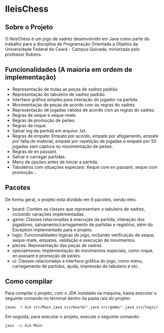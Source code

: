 # IleisChess

## Sobre o Projeto

O IleisChess é um jogo de xadrez desenvolvido em Java como parte do trabalho para a disciplina de Programação Orientada a Objetos da Universidade Federal do Ceará - Campus Quixadá, ministrada pelo professor Rubens.

## Funcionalidades (A maioria em ordem de implementação)

- Representação de todas as peças de xadrez padrão.
- Representação do tabuleiro de xadrez padrão.
- Interface gráfica simples para interação do jogador na partida.
- Movimentação de peças de acordo com as regras do xadrez.
- Representação de jogadas válidas de acordo com as regras do xadrez.
- Regras de xeque e xeque-mate.
- Regras de promoção de peões.
- Regras de roque.
- Salvar log da partida em arquivo .txt.
- Regras de empate: Empate por acordo, empate por afogamento, empate por falta de material, empate por repetição de jogadas e empate por 50 jogadas sem captura ou movimentação de peões.
- Regras de en passant.
- Salvar e carregar partidas.
- Menu de opções antes de iniciar a partida.
- Tabuleiros com situações especiais: Xeque com en passant, xeque com promoção...

## Pacotes

De forma geral, o projeto está dividido em 6 pacotes, sendo eles:

- board: Contém as classes que representam o tabuleiro de xadrez, incluindo variações implementadas.
- game: Classes relacionadas à execução da partida, interação dos jogadores, salvamento/carregamento de partidas e registros, além do Exception implementado para o projeto.
- logic: Funcionalidades lógicas do jogo, incluindo verificação de xeque, xeque-mate, empates, validação e execução de movimentos.
- pieces: Representação das peças de xadrez.
- specialmoves: Implementação de movimentos especiais, como roque, en passant e promoção de peões.
- ui: Classes relacionadas à interface gráfica do jogo, como menu, carregamento de partidas, ajuda, impressão do tabuleiro e etc..

## Como compilar

Para compilar o projeto, com o JDK instalado na máquina, basta executar o seguinte comando no terminal dentro da pasta raiz do projeto: 

```bash
javac -d bin src/Main.java src/board/*.java src/game/*.java src/logic/*.java src/pieces/*.java src/specialmoves/*.java src/ui/*.java
```

Em seguida, para executar o projeto, execute o seguinte comando:

```bash
java -cp bin Main
```